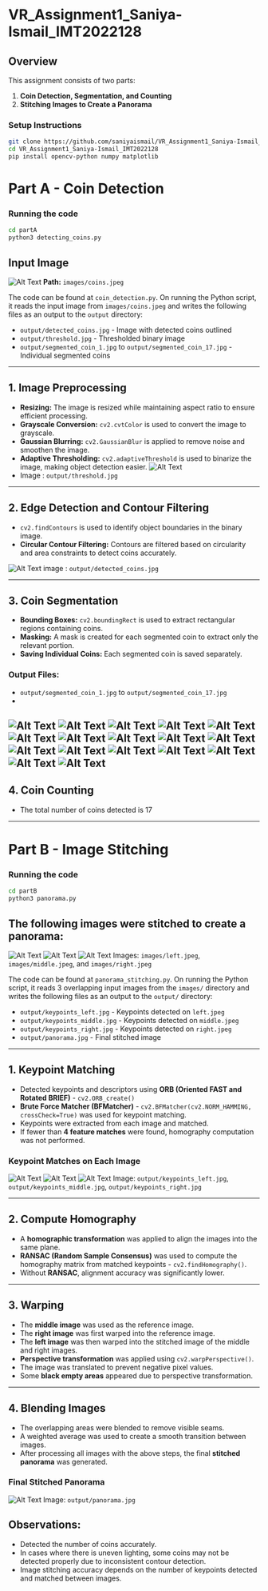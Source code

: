 # VR_Assignment1_Saniya-Ismail_IMT2022128

## Overview  
This assignment consists of two parts:  
1. **Coin Detection, Segmentation, and Counting**  
2. **Stitching Images to Create a Panorama**  

### Setup Instructions  
```bash
git clone https://github.com/saniyaismail/VR_Assignment1_Saniya-Ismail_IMT2022128.git
cd VR_Assignment1_Saniya-Ismail_IMT2022128
pip install opencv-python numpy matplotlib
```

# Part A - Coin Detection

### Running the code 
```bash
cd partA
python3 detecting_coins.py
```


## Input Image
![Alt Text](partA/images/coins.jpeg)
**Path:** `images/coins.jpeg`

The code can be found at `coin_detection.py`. On running the Python script, it reads the input image from `images/coins.jpeg` and writes the following files as an output to the `output` directory:

- `output/detected_coins.jpg` - Image with detected coins outlined
- `output/threshold.jpg` - Thresholded binary image
- `output/segmented_coin_1.jpg` to `output/segmented_coin_17.jpg` - Individual segmented coins

---

## 1. Image Preprocessing

- **Resizing:** The image is resized while maintaining aspect ratio to ensure efficient processing.
- **Grayscale Conversion:** `cv2.cvtColor` is used to convert the image to grayscale.
- **Gaussian Blurring:** `cv2.GaussianBlur` is applied to remove noise and smoothen the image.
- **Adaptive Thresholding:** `cv2.adaptiveThreshold` is used to binarize the image, making object detection easier.
![Alt Text](partA/output/threshold.jpg)
- Image : `output/threshold.jpg`
---

## 2. Edge Detection and Contour Filtering

- `cv2.findContours` is used to identify object boundaries in the binary image.
- **Circular Contour Filtering:** Contours are filtered based on circularity and area constraints to detect coins accurately.
  
![Alt Text](partA/output/detected_coins.jpg)
image : `output/detected_coins.jpg`

---

## 3. Coin Segmentation

- **Bounding Boxes:** `cv2.boundingRect` is used to extract rectangular regions containing coins.
- **Masking:** A mask is created for each segmented coin to extract only the relevant portion.
- **Saving Individual Coins:** Each segmented coin is saved separately.

### Output Files:
- `output/segmented_coin_1.jpg` to `output/segmented_coin_17.jpg`
-
![Alt Text](partA/output/segmented_coin_1.jpg)
![Alt Text](partA/output/segmented_coin_2.jpg)
![Alt Text](partA/output/segmented_coin_3.jpg)
![Alt Text](partA/output/segmented_coin_4.jpg)
![Alt Text](partA/output/segmented_coin_5.jpg)
![Alt Text](partA/output/segmented_coin_6.jpg)
![Alt Text](partA/output/segmented_coin_7.jpg)
![Alt Text](partA/output/segmented_coin_8.jpg)
![Alt Text](partA/output/segmented_coin_9.jpg)
![Alt Text](partA/output/segmented_coin_10.jpg)
![Alt Text](partA/output/segmented_coin_11.jpg)
![Alt Text](partA/output/segmented_coin_12.jpg)
![Alt Text](partA/output/segmented_coin_13.jpg)
![Alt Text](partA/output/segmented_coin_14.jpg)
![Alt Text](partA/output/segmented_coin_15.jpg)
![Alt Text](partA/output/segmented_coin_16.jpg)
![Alt Text](partA/output/segmented_coin_17.jpg)
---

## 4. Coin Counting

- The total number of coins detected is 17

---
# Part B - Image Stitching

### Running the code
``` bash
cd partB
python3 panorama.py
```

## **The following images were stitched to create a panorama:**

![Alt Text](partB/images/left.jpeg)
![Alt Text](partB/images/middle.jpeg)
![Alt Text](partB/images/right.jpeg)
Images: `images/left.jpeg`, `images/middle.jpeg`, and `images/right.jpeg`

The code can be found at `panorama_stitching.py`. On running the Python script, it reads 3 overlapping input images from the `images/` directory and writes the following files as an output to the `output/` directory:

- `output/keypoints_left.jpg` - Keypoints detected on `left.jpeg`
- `output/keypoints_middle.jpg` - Keypoints detected on `middle.jpeg`
- `output/keypoints_right.jpg` - Keypoints detected on `right.jpeg`
- `output/panorama.jpg` - Final stitched image

---

## **1. Keypoint Matching**
- Detected keypoints and descriptors using **ORB (Oriented FAST and Rotated BRIEF)** - `cv2.ORB_create()`
- **Brute Force Matcher (BFMatcher)** - `cv2.BFMatcher(cv2.NORM_HAMMING, crossCheck=True)` was used for keypoint matching.
- Keypoints were extracted from each image and matched.
- If fewer than **4 feature matches** were found, homography computation was not performed.

### **Keypoint Matches on Each Image**
![Alt Text](partB/output/keypoints_left.jpg)
![Alt Text](partB/output/keypoints_middle.jpg)
![Alt Text](partB/output/keypoints_right.jpg)
Image: `output/keypoints_left.jpg`, `output/keypoints_middle.jpg`, `output/keypoints_right.jpg`

---

## **2. Compute Homography**
- A **homographic transformation** was applied to align the images into the same plane.
- **RANSAC (Random Sample Consensus)** was used to compute the homography matrix from matched keypoints - `cv2.findHomography()`.
- Without **RANSAC**, alignment accuracy was significantly lower.

---

## **3. Warping**
- The **middle image** was used as the reference image.
- The **right image** was first warped into the reference image.
- The **left image** was then warped into the stitched image of the middle and right images.
- **Perspective transformation** was applied using `cv2.warpPerspective()`.
- The image was translated to prevent negative pixel values.
- Some **black empty areas** appeared due to perspective transformation.

---

## **4. Blending Images**
- The overlapping areas were blended to remove visible seams.
- A weighted average was used to create a smooth transition between images.
- After processing all images with the above steps, the final **stitched panorama** was generated.

### **Final Stitched Panorama**
![Alt Text](partB/output/panorama.jpg)
Image: `output/panorama.jpg`


## Observations:

- Detected the number of coins accurately.
- In cases where there is uneven lighting, some coins may not be detected properly due to inconsistent contour detection.
- Image stitching accuracy depends on the number of keypoints detected and matched between images.
